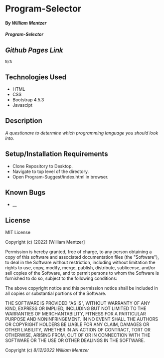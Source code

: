 # Program-Selector

#### By _William Mentzer_

#### _Program-Selector_

## _Github Pages Link_

	N/A

## Technologies Used

* HTML
* CSS
* Bootstrap 4.5.3
* Javascipt

## Description

_A questionare to determine which programming language you should look into._

## Setup/Installation Requirements

* Clone Repository to Desktop.
* Navigate to top level of the directory.
* Open Program-Suggest/index.html in browser.

## Known Bugs

* __

## License

MIT License

Copyright (c) [2022] [William Mentzer]

Permission is hereby granted, free of charge, to any person obtaining a copy
of this software and associated documentation files (the "Software"), to deal
in the Software without restriction, including without limitation the rights
to use, copy, modify, merge, publish, distribute, sublicense, and/or sell
copies of the Software, and to permit persons to whom the Software is
furnished to do so, subject to the following conditions:

The above copyright notice and this permission notice shall be included in all
copies or substantial portions of the Software.

THE SOFTWARE IS PROVIDED "AS IS", WITHOUT WARRANTY OF ANY KIND, EXPRESS OR
IMPLIED, INCLUDING BUT NOT LIMITED TO THE WARRANTIES OF MERCHANTABILITY,
FITNESS FOR A PARTICULAR PURPOSE AND NONINFRINGEMENT. IN NO EVENT SHALL THE
AUTHORS OR COPYRIGHT HOLDERS BE LIABLE FOR ANY CLAIM, DAMAGES OR OTHER
LIABILITY, WHETHER IN AN ACTION OF CONTRACT, TORT OR OTHERWISE, ARISING FROM,
OUT OF OR IN CONNECTION WITH THE SOFTWARE OR THE USE OR OTHER DEALINGS IN THE
SOFTWARE.

Copyright (c) _8/12/2022_ _William Mentzer_